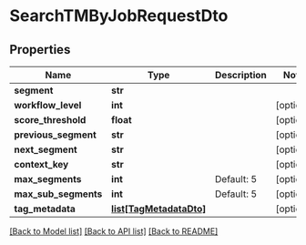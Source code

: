 # SearchTMByJobRequestDto

## Properties
Name | Type | Description | Notes
------------ | ------------- | ------------- | -------------
**segment** | **str** |  | 
**workflow_level** | **int** |  | [optional] 
**score_threshold** | **float** |  | [optional] 
**previous_segment** | **str** |  | [optional] 
**next_segment** | **str** |  | [optional] 
**context_key** | **str** |  | [optional] 
**max_segments** | **int** | Default: 5 | [optional] 
**max_sub_segments** | **int** | Default: 5 | [optional] 
**tag_metadata** | [**list[TagMetadataDto]**](TagMetadataDto.md) |  | [optional] 

[[Back to Model list]](../README.md#documentation-for-models) [[Back to API list]](../README.md#documentation-for-api-endpoints) [[Back to README]](../README.md)

